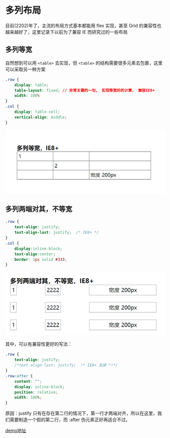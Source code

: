 # 多列布局

目前(2202)年了，主流的布局方式基本都能用 flex 实现，甚至 Grid 的兼容性也越来越好了，这里记录下以前为了兼容 IE 而研究过的一些布局

## 多列等宽

自然想到可以用 `<table>` 去实现，但 `<table>`  的结构需要很多元素去包裹，这里可以采取另一种方案

```css
.row {
    display: table;
    table-layout: fixed; // 非常关键的一句， 实现等宽的的计算， 兼容IE8+
    width: 100%
}
.col {
    display: table-cell;
    vertical-align: middle;
}
```

![](./static/layout/equal-width-1.png)

## 多列两端对其，不等宽

```css
.row {
    text-align: justify;
    text-align-last: justify;  /* IE8+ */
}
.col {
    display:inline-block;
    text-align:center;
    border: 1px solid #333;
}
```

![](./static/layout/equal-width-2.png)

其中，可以有兼容性更好的写法：

```css
.row {
    text-align: justify;
    /*text-align-last: justify;  !* IE8+ 去掉 *!*/
}
.row:after {
    content: "";
    display: inline-block;
    position: relative;
    width: 100%;
}
```

原因：justify 只有在存在第二行的情况下，第一行才两端对齐，所以在这里，我们需要制造一个假的第二行，而 :after 伪元素正好再适合不过。

[demo地址](./static/layout/多列布局.html)
